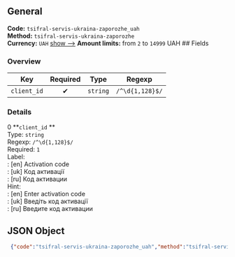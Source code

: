 ## General 
**Code:** `tsifral-servis-ukraina-zaporozhe_uah`  
**Method:** `tsifral-servis-ukraina-zaporozhe`  
**Currency:** `UAH` [show -->]() 
**Amount limits:** from `2`  to `14999`  UAH ## Fields 
### Overview 
|Key|Required|Type|Regexp| 
|:---:|:---:|:---:|:---:| 
|`client_id` |✔ |`string` |`/^\d{1,128}$/` | 
 
### Details 
0 **`client_id` **  
Type: `string`  
Regexp: `/^\d{1,128}$/`  
Required: `1`  
Label:  
: [en] Activation code  
: [uk] Код активації  
: [ru] Код активации  
Hint:  
: [en] Enter activation code  
: [uk] Введіть код активації  
: [ru] Введите код активации  
## JSON Object 
```json
 {"code":"tsifral-servis-ukraina-zaporozhe_uah","method":"tsifral-servis-ukraina-zaporozhe","currency":"UAH","fields":[{"key":"client_id","type":"string","label":{"en":"Activation code","uk":"\u041a\u043e\u0434 \u0430\u043a\u0442\u0438\u0432\u0430\u0446\u0456\u0457","ru":"\u041a\u043e\u0434 \u0430\u043a\u0442\u0438\u0432\u0430\u0446\u0438\u0438"},"regexp":"\/^\\d{1,128}$\/","required":true,"position":1,"hint":{"en":"Enter activation code","uk":"\u0412\u0432\u0435\u0434\u0456\u0442\u044c \u043a\u043e\u0434 \u0430\u043a\u0442\u0438\u0432\u0430\u0446\u0456\u0457","ru":"\u0412\u0432\u0435\u0434\u0438\u0442\u0435 \u043a\u043e\u0434 \u0430\u043a\u0442\u0438\u0432\u0430\u0446\u0438\u0438"},"example":"29925"}],"amount_min":2,"amount_max":14999}```  
